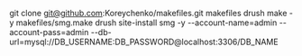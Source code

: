 git clone git@github.com:Koreychenko/makefiles.git makefiles
drush make -y makefiles/smg.make
drush site-install smg -y --account-name=admin --account-pass=admin --db-url=mysql://DB_USERNAME:DB_PASSWORD@localhost:3306/DB_NAME
